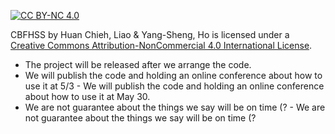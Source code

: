 [![CC BY-NC 4.0][cc-by-nc-shield]][cc-by-nc]

CBFHSS by Huan Chieh, Liao & Yang-Sheng, Ho is licensed under a
[Creative Commons Attribution-NonCommercial 4.0 International License][cc-by-nc].

[cc-by-nc]: https://creativecommons.org/licenses/by-nc/4.0/
[cc-by-nc-image]: https://licensebuttons.net/l/by-nc/4.0/88x31.png
[cc-by-nc-shield]: https://img.shields.io/badge/licence-CC%20BY--NC%204.0-green

- The project will be released after we arrange the code.
- We will publish the code and holding an online conference about how to use it at 5/3	- We will publish the code and holding an online conference about how to use it at May 30.
- We are not guarantee about the things we say will be on time (?	- We are not guarantee about the things we say will be on time (?

